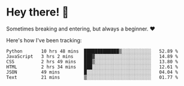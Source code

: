 # Hey there! 👋
Sometimes breaking and entering, but always a beginner. ❤️

Here's how I've been tracking:
<!--START_SECTION:waka-->

```text
Python       10 hrs 48 mins  █████████████▒░░░░░░░░░░░   52.89 %
JavaScript   3 hrs 2 mins    ███▓░░░░░░░░░░░░░░░░░░░░░   14.89 %
CSS          2 hrs 49 mins   ███▒░░░░░░░░░░░░░░░░░░░░░   13.80 %
HTML         2 hrs 34 mins   ███░░░░░░░░░░░░░░░░░░░░░░   12.61 %
JSON         49 mins         █░░░░░░░░░░░░░░░░░░░░░░░░   04.04 %
Text         21 mins         ▒░░░░░░░░░░░░░░░░░░░░░░░░   01.77 %
```

<!--END_SECTION:waka-->
